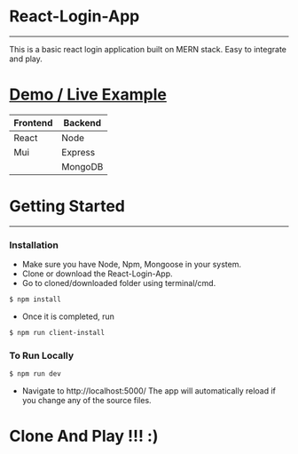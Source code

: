 # React-Login-App
---

This is a basic react login application built on MERN stack. Easy to integrate and play.

# [Demo / Live Example](https://myreactlogin.herokuapp.com/)



| Frontend | Backend |
| ------ | ------ |
| React | Node |
| Mui | Express |
| | MongoDB |

# Getting Started
---
### Installation

  - Make sure you have Node, Npm, Mongoose in your system.
  - Clone or download the React-Login-App.
  - Go to cloned/downloaded folder using terminal/cmd.

```sh
$ npm install
```
 - Once it is completed, run
 ```sh
$ npm run client-install
```

### To Run Locally
```sh
$ npm run dev
```
- Navigate to http://localhost:5000/ The app will automatically reload if you change any of the source files.


# Clone And Play !!! :) 

